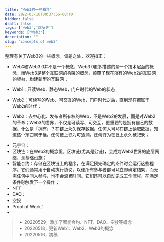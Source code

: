 ```yaml
---
title: "Web3的一些概念"
date: 2022-05-16T00:37:56+08:00
hidden: false
draft: false
tags: ["Web3","区块链"]
keywords: ["Web3"]
description: ""
slug: "concepts of web3"
---
```


整理有关于Web3的一些概念，偏差之处，欢迎指正：

- Web3和Web3.0并不是一个概念，Web3.0更多描述的是一个技术层面的概念，而Web3是整个互联网的构架的概念，颠覆了现在所有的Web2的互联网的架构，构建新型的互联网；

- Web1：只读Web、静态Web，门户时代的Web的状态；
- Web2：可读写的Web、可交互的Web，门户时代之后，直到现在都属于Web2的时代；
- Web3：去中心化、发布者所有权的Web，不是Web2的发展，而是对Web2的革命；Web3的世界，不仅是可读写、可交互，更重要的是拥有自己的数据。什么是「拥有」？在链上永久保存数据，任何人可以在链上读取数据，知道这个东西属于谁。任何链上行为可追溯，任何行为在链上永久被记录；

<!--more-->

- 元宇宙：
- 区块链：在Web3的概念里，区块链(尤其是公链)，会成为Web3世界的底层网络，是基础设施；
- 智能合约：存储在区块链上的程序，在满足预先确定的条件时会运行这些程序。它们通常用于自动执行协议，以便所有参与者都可以立即确定结果，而无需任何中间人参与，也不会浪费时间。它们还可以自动完成工作流程，在满足条件时触发下一个操作；
- NFT：
- DAO：
- 空投：
- Proof of Work：
- 


> - 20220529，添加了智能合约、NFT、DAO、空投等概念
> - 20220518，更新Web1、Web2、Web3的概念
> - 20220516，初稿
